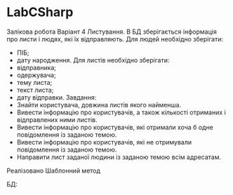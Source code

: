 # LabCSharp
Залікова робота 
Варіант 4
Листування. В БД зберігається інформація про листи і людях, які їх відправляють.
Для людей необхідно зберігати:
-	ПІБ;
-	дату народження.
Для листів необхідно зберігати:
-	відправника;
-	одержувача;
-	тему листа;
-	текст листа;
-	дату відправки.
Завдання:
-	Знайти користувача, довжина листів якого найменша.
-	Вивести інформацію про користувачів, а також кількості отриманих і відправлених ними листів.
-	Вивести інформацію про користувачів, які отримали хоча б одне повідомлення із заданою темою.
-	Вивести інформацію про користувачів, які не отримували повідомлення із заданою темою.
-	Направити лист заданої людини із заданою темою всім адресатам.

Реалізовано Шаблонний метод

БД:

